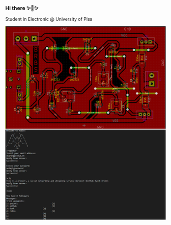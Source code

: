 ### Hi there ✨👋✨

Student in Electronic @ University of Pisa

<img src="https://github.com/OkabeRintaro96/OkabeRintaro96/blob/master/PCB.PNG?raw=true">
<img src="https://github.com/OkabeRintaro96/OkabeRintaro96/blob/master/robin.png?raw=true">

<!--
**OkabeRintaro96/OkabeRintaro96** is a ✨ _special_ ✨ repository because its `README.md` (this file) appears on your GitHub profile.


Here are some ideas to get you started:

- 🔭 I’m currently working on ...
- 🌱 I’m currently learning ...
- 👯 I’m looking to collaborate on ...
- 🤔 I’m looking for help with ...
- 💬 Ask me about ...
- 📫 How to reach me: ...
- 😄 Pronouns: ...
- ⚡ Fun fact: ...
-->

